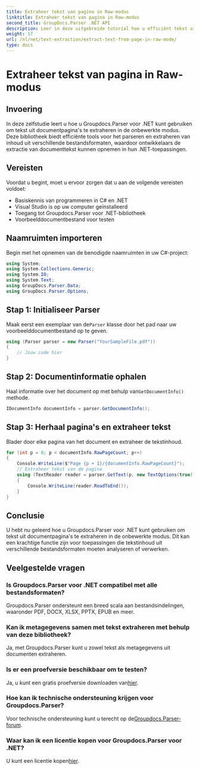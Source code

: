 ```yaml
---
title: Extraheer tekst van pagina in Raw-modus
linktitle: Extraheer tekst van pagina in Raw-modus
second_title: GroupDocs.Parser .NET API
description: Leer in deze uitgebreide tutorial hoe u efficiënt tekst uit documentpagina's kunt extraheren met Groupdocs.Parser voor .NET.
weight: 17
url: /nl/net/text-extraction/extract-text-from-page-in-raw-mode/
type: docs
---
```

# Extraheer tekst van pagina in Raw-modus

## Invoering
In deze zelfstudie leert u hoe u Groupdocs.Parser voor .NET kunt gebruiken om tekst uit documentpagina's te extraheren in de onbewerkte modus. Deze bibliotheek biedt efficiënte tools voor het parseren en extraheren van inhoud uit verschillende bestandsformaten, waardoor ontwikkelaars de extractie van documenttekst kunnen opnemen in hun .NET-toepassingen.
## Vereisten
Voordat u begint, moet u ervoor zorgen dat u aan de volgende vereisten voldoet:
- Basiskennis van programmeren in C# en .NET
- Visual Studio is op uw computer geïnstalleerd
- Toegang tot Groupdocs.Parser voor .NET-bibliotheek
- Voorbeelddocumentbestand voor testen

## Naamruimten importeren
Begin met het opnemen van de benodigde naamruimten in uw C#-project:
```csharp
using System;
using System.Collections.Generic;
using System.IO;
using System.Text;
using GroupDocs.Parser.Data;
using GroupDocs.Parser.Options;
```
## Stap 1: Initialiseer Parser
 Maak eerst een exemplaar van de`Parser` klasse door het pad naar uw voorbeelddocumentbestand op te geven.
```csharp
using (Parser parser = new Parser("YourSampleFile.pdf"))
{
    // Jouw code hier
}
```
## Stap 2: Documentinformatie ophalen
 Haal informatie over het document op met behulp van`GetDocumentInfo()` methode.
```csharp
IDocumentInfo documentInfo = parser.GetDocumentInfo();
```
## Stap 3: Herhaal pagina's en extraheer tekst
Blader door elke pagina van het document en extraheer de tekstinhoud.
```csharp
for (int p = 0; p < documentInfo.RawPageCount; p++)
{
    Console.WriteLine($"Page {p + 1}/{documentInfo.RawPageCount}");
    // Extraheer tekst van de pagina
    using (TextReader reader = parser.GetText(p, new TextOptions(true)))
    {
        Console.WriteLine(reader.ReadToEnd());
    }
}
```

## Conclusie
U hebt nu geleerd hoe u Groupdocs.Parser voor .NET kunt gebruiken om tekst uit documentpagina's te extraheren in de onbewerkte modus. Dit kan een krachtige functie zijn voor toepassingen die tekstinhoud uit verschillende bestandsformaten moeten analyseren of verwerken.

## Veelgestelde vragen
### Is Groupdocs.Parser voor .NET compatibel met alle bestandsformaten?
Groupdocs.Parser ondersteunt een breed scala aan bestandsindelingen, waaronder PDF, DOCX, XLSX, PPTX, EPUB en meer.
### Kan ik metagegevens samen met tekst extraheren met behulp van deze bibliotheek?
Ja, met Groupdocs.Parser kunt u zowel tekst als metagegevens uit documenten extraheren.
### Is er een proefversie beschikbaar om te testen?
 Ja, u kunt een gratis proefversie downloaden van[hier](https://releases.groupdocs.com/).
### Hoe kan ik technische ondersteuning krijgen voor Groupdocs.Parser?
 Voor technische ondersteuning kunt u terecht op de[Groupdocs.Parser-forum](https://forum.groupdocs.com/c/parser/17).
### Waar kan ik een licentie kopen voor Groupdocs.Parser voor .NET?
 U kunt een licentie kopen[hier](https://purchase.groupdocs.com/buy).